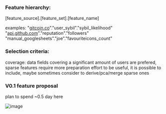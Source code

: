 ### Feature hierarchy:

[feature_source].[feature_set].[feature_name]

examples:
"[gitcoin.co](http://gitcoin.co/)"."user_sybil"."sybil_likelihood"
"[api.github.com](http://api.github.com/)"."reputation"."followers"
"manual_googlesheets"."joe"."favouriteicons_count"

### Selection criteria:

coverage: data fields  covering a significant amount of users are prefered, sparse features require more preparation effort to be useful, it is possible to include, maybe sometimes consider to derive/pca/merge sparse ones

### V0.1 feature proposal

plan to spend ~0.5 day here

![image](https://user-images.githubusercontent.com/5101195/134967867-eac2cd29-a551-4c4e-8eb6-5fd1b400e4f3.png)
